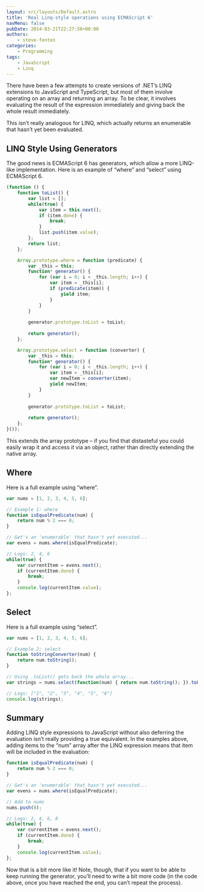 ```yaml
---
layout: src/layouts/Default.astro
title: 'Real Linq-style operations using ECMAScript 6'
navMenu: false
pubDate: 2014-03-21T22:27:58+00:00
authors:
    - steve-fenton
categories:
    - Programming
tags:
    - JavaScript
    - Linq
---
```


There have been a few attempts to create versions of .NET’s LINQ extensions to JavaScript and TypeScript, but most of them involve operating on an array and returning an array. To be clear, it involves evaluating the result of the expression immediately and giving back the whole result immediately.

This isn’t really analogous for LINQ, which actually returns an enumerable that hasn’t yet been evaluated.

## LINQ Style Using Generators

The good news is ECMAScript 6 has generators, which allow a more LINQ-like implementation. Here is an example of “where” and “select” using ECMAScript 6.

```javascript
(function () {
    function toList() {
        var list = [];
        while(true) {
            var item = this.next();
            if (item.done) {
                break;
            }
            list.push(item.value);
        };
        return list;
    };

    Array.prototype.where = function (predicate) {
        var _this = this;
        function* generator() {
            for (var i = 0; i < _this.length; i++) {
                var item = _this[i];
                if (predicate(item)) {
                    yield item;
                }
            }
        }
       
        generator.prototype.toList = toList;
       
        return generator();
    };

    Array.prototype.select = function (converter) {
        var _this = this;
        function* generator() {
            for (var i = 0; i < _this.length; i++) {
                var item = _this[i];
                var newItem = converter(item);
                yield newItem;
            }
        }
       
        generator.prototype.toList = toList;
       
        return generator();
    };
}());
```

This extends the array prototype – if you find that distasteful you could easily wrap it and access it via an object, rather than directly extending the native array.

## Where

Here is a full example using “where”.

```javascript
var nums = [1, 2, 3, 4, 5, 6];

// Example 1: where
function isEqualPredicate(num) {
    return num % 2 === 0;
}

// Get's an 'enumerable' that hasn't yet executed...
var evens = nums.where(isEqualPredicate);

// Logs: 2, 4, 6
while(true) {
    var currentItem = evens.next();
    if (currentItem.done) {
        break;
    }
    console.log(currentItem.value);
};
```

## Select

Here is a full example using “select”.

```javascript
var nums = [1, 2, 3, 4, 5, 6];

// Example 2: select
function toStringConverter(num) {
    return num.toString();
}

// Using .toList() gets back the whole array...
var strings = nums.select(function(num) { return num.toString(); }).toList();

// Logs: ["1", "2", "3", "4", "5", "6"]
console.log(strings);
```

## Summary

Adding LINQ style expressions to JavaScript without also deferring the evaluation isn’t really providing a true equivalent. In the examples above, adding items to the “num” array after the LINQ expression means that item will be included in the evaluation:

```javascript
function isEqualPredicate(num) {
    return num % 2 === 0;
}

// Get's an 'enumerable' that hasn't yet executed...
var evens = nums.where(isEqualPredicate);

// Add to nums
nums.push(8);

// Logs: 2, 4, 6, 8
while(true) {
    var currentItem = evens.next();
    if (currentItem.done) {
        break;
    }
    console.log(currentItem.value);
};
```

Now that is a bit more like it! Note, though, that if you want to be able to keep running the generator, you’ll need to write a bit more code (in the code above, once you have reached the end, you can’t repeat the process).